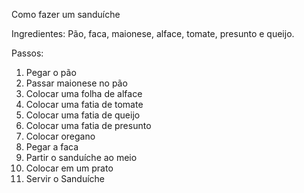Como fazer um sanduíche

Ingredientes: Pão, faca, maionese, alface, tomate, presunto e queijo.

Passos:

1. Pegar o pão
2. Passar maionese no pão 
3. Colocar uma folha de alface  
4. Colocar uma fatia de tomate  
5. Colocar uma fatia de queijo 
6. Colocar uma fatia de presunto 
7. Colocar oregano
8. Pegar a faca
9. Partir o sanduíche ao meio
10. Colocar em um prato
11. Servir o Sanduíche